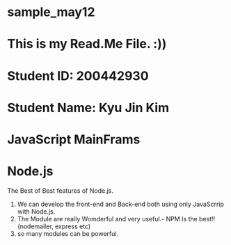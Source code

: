 # sample_may12
# This is my Read.Me File. :))
# Student ID: 200442930
# Student Name: Kyu Jin Kim

# JavaScript MainFrams 
# Node.js

The Best of Best features of Node.js.

1. We can develop the front-end and Back-end both using only JavaScrrip with Node.js.
2. The Module are really Womderful and very useful.- NPM Is the best!! (nodemailer, express etc) 
3. so many modules can be powerful.
